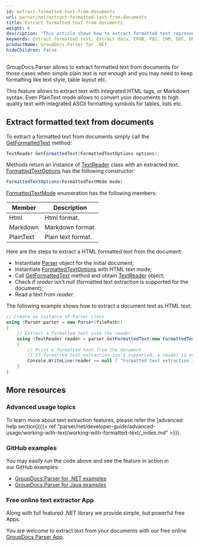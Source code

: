 ```yaml
---
id: extract-formatted-text-from-documents
url: parser/net/extract-formatted-text-from-documents
title: Extract formatted text from documents
weight: 6
description: "This article shows how to extract formatted text represented as HTML or Markdown with GroupDocs.Parser from documents of various formats like Emails, Ebooks (EPUB, FB2, CHM), Microsoft Office formats: Word (DOC, DOCX), PowerPoint (PPT, PPTX), Excel (XLS, XLSX), LibreOffice formats and many others."
keywords: Extract formatted text, Extract data, EPUB, FB2, CHM, DOC, DOCX, PPT, PPTX, XLS, XLSX
productName: GroupDocs.Parser for .NET
hideChildren: False
---
```

GroupDocs.Parser allows to extract formatted text from documents for those cases when simple plain text is not enough and you may need to keep formatting like text style, table layout etc.

This feature allows to extract text with integrated HTML tags, or Markdown syntax. Even PlainText mode allows to convert your documents to high quality text with integrated ASCII formatting symbols for tables, lists etc.

## Extract formatted text from documents

To extract a formatted text from documents simply call the [GetFormattedText](https://reference.groupdocs.com/net/parser/groupdocs.parser/parser/methods/getformattedtext) method:

```csharp
TextReader GetFormattedText(FormattedTextOptions options);

```

Methods return an instance of [TextReader](https://docs.microsoft.com/en-us/dotnet/api/system.io.textreader?view=netframework-2.0) class with an extracted text. [FormattedTextOptions](https://reference.groupdocs.com/net/parser/groupdocs.parser.options/formattedtextoptions) has the following constructor:

```csharp
FormattedTextOptions(FormattedTextMode mode)

```

[FormattedTextMode](https://reference.groupdocs.com/net/parser/groupdocs.parser.options/formattedtextmode) enumeration has the following members:

| Member | Description |
| --- | --- |
| Html | Html format. |
| Markdown | Markdown format. |
| PlainText | Plain text format. |

Here are the steps to extract a HTML formatted text from the document:

*   Instantiate [Parser](https://reference.groupdocs.com/net/parser/groupdocs.parser/parser) object for the initial document;
*   Instantiate [FormattedTextOptions](https://reference.groupdocs.com/net/parser/groupdocs.parser.options/formattedtextoptions) with HTML text mode;
*   Call [GetFormattedText](https://reference.groupdocs.com/net/parser/groupdocs.parser/parser/methods/getformattedtext) method and obtain [TextReader](https://docs.microsoft.com/en-us/dotnet/api/system.io.textreader?view=netframework-2.0) object;
*   Check if *reader* isn't *null* (formatted text extraction is supported for the document);
*   Read a text from *reader*.

The following example shows how to extract a document text as HTML text:

```csharp
// Create an instance of Parser class
using (Parser parser = new Parser(filePath))
{
    // Extract a formatted text into the reader
    using (TextReader reader = parser.GetFormattedText(new FormattedTextOptions(FormattedTextMode.Html)))
    {
        // Print a formatted text from the document
        // If formatted text extraction isn't supported, a reader is null
        Console.WriteLine(reader == null ? "Formatted text extraction isn't supported" : reader.ReadToEnd());
    }
}

```

## More resources

### Advanced usage topics

To learn more about text extraction features, please refer the [advanced help section]({{< ref "parser/net/developer-guide/advanced-usage/working-with-text/working-with-formatted-text/_index.md" >}}).

### GitHub examples

You may easily run the code above and see the feature in action in our GitHub examples:

*   [GroupDocs.Parser for .NET examples](https://github.com/groupdocs-parser/GroupDocs.Parser-for-.NET)    
*   [GroupDocs.Parser for Java examples](https://github.com/groupdocs-parser/GroupDocs.Parser-for-Java)    

### Free online text extractor App

Along with full featured .NET library we provide simple, but powerful free Apps.

You are welcome to extract text from your documents with our free online [GroupDocs Parser App](https://products.groupdocs.app/parser).